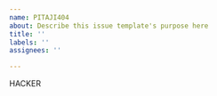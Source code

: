 ```yaml
---
name: PITAJI404
about: Describe this issue template's purpose here
title: ''
labels: ''
assignees: ''

---
```


HACKER
